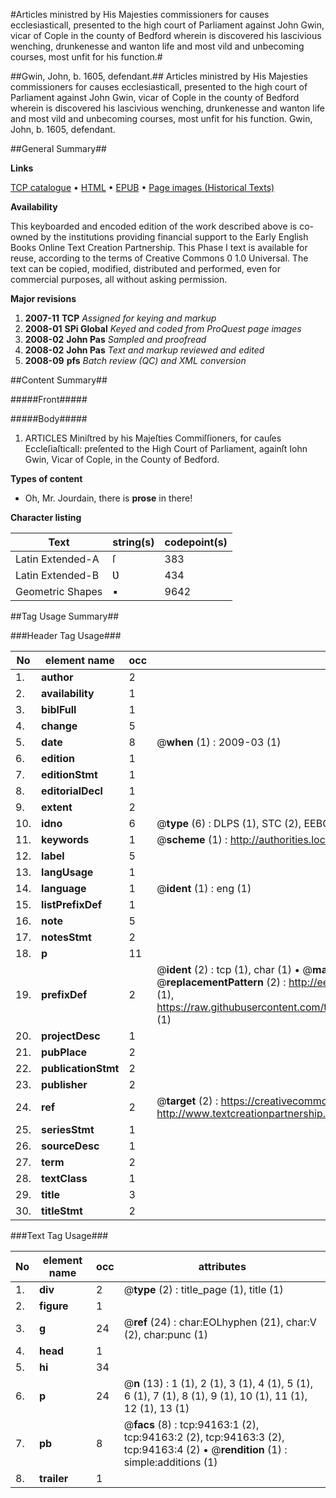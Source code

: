 #Articles ministred by His Majesties commissioners for causes ecclesiasticall, presented to the high court of Parliament against John Gwin, vicar of Cople in the county of Bedford wherein is discovered his lascivious wenching, drunkenesse and wanton life and most vild and unbecoming courses, most unfit for his function.#

##Gwin, John, b. 1605, defendant.##
Articles ministred by His Majesties commissioners for causes ecclesiasticall, presented to the high court of Parliament against John Gwin, vicar of Cople in the county of Bedford wherein is discovered his lascivious wenching, drunkenesse and wanton life and most vild and unbecoming courses, most unfit for his function.
Gwin, John, b. 1605, defendant.

##General Summary##

**Links**

[TCP catalogue](http://www.ota.ox.ac.uk/tcp/)  • 
[HTML](http://tei.it.ox.ac.uk/tcp/Texts-HTML/free/A42/A42368.html)  • 
[EPUB](http://tei.it.ox.ac.uk/tcp/Texts-EPUB/free/A42/A42368.epub) • 
[Page images (Historical Texts)](https://data.historicaltexts.jisc.ac.uk/view?pubId=eebo-12817044e&pageId=eebo-12817044e-94163-1)

**Availability**

This keyboarded and encoded edition of the
	       work described above is co-owned by the institutions
	       providing financial support to the Early English Books
	       Online Text Creation Partnership. This Phase I text is
	       available for reuse, according to the terms of Creative
	       Commons 0 1.0 Universal. The text can be copied,
	       modified, distributed and performed, even for
	       commercial purposes, all without asking permission.

**Major revisions**

1. __2007-11__ __TCP__ *Assigned for keying and markup*
1. __2008-01__ __SPi Global__ *Keyed and coded from ProQuest page images*
1. __2008-02__ __John Pas__ *Sampled and proofread*
1. __2008-02__ __John Pas__ *Text and markup reviewed and edited*
1. __2008-09__ __pfs__ *Batch review (QC) and XML conversion*

##Content Summary##

#####Front#####

#####Body#####

1. ARTICLES Miniſtred by his Majeſties Commiſſioners, for cauſes Eccleſiaſticall: preſented to the High Court of Parliament, againſt Iohn Gwin, Vicar of Cople, in the County of Bedford.

**Types of content**

  * Oh, Mr. Jourdain, there is **prose** in there!

**Character listing**


|Text|string(s)|codepoint(s)|
|---|---|---|
|Latin Extended-A|ſ|383|
|Latin Extended-B|Ʋ|434|
|Geometric Shapes|▪|9642|

##Tag Usage Summary##

###Header Tag Usage###

|No|element name|occ|attributes|
|---|---|---|---|
|1.|__author__|2||
|2.|__availability__|1||
|3.|__biblFull__|1||
|4.|__change__|5||
|5.|__date__|8| @__when__ (1) : 2009-03 (1)|
|6.|__edition__|1||
|7.|__editionStmt__|1||
|8.|__editorialDecl__|1||
|9.|__extent__|2||
|10.|__idno__|6| @__type__ (6) : DLPS (1), STC (2), EEBO-CITATION (1), OCLC (1), VID (1)|
|11.|__keywords__|1| @__scheme__ (1) : http://authorities.loc.gov/ (1)|
|12.|__label__|5||
|13.|__langUsage__|1||
|14.|__language__|1| @__ident__ (1) : eng (1)|
|15.|__listPrefixDef__|1||
|16.|__note__|5||
|17.|__notesStmt__|2||
|18.|__p__|11||
|19.|__prefixDef__|2| @__ident__ (2) : tcp (1), char (1)  •  @__matchPattern__ (2) : ([0-9\-]+):([0-9IVX]+) (1), (.+) (1)  •  @__replacementPattern__ (2) : http://eebo.chadwyck.com/downloadtiff?vid=$1&page=$2 (1), https://raw.githubusercontent.com/textcreationpartnership/Texts/master/tcpchars.xml#$1 (1)|
|20.|__projectDesc__|1||
|21.|__pubPlace__|2||
|22.|__publicationStmt__|2||
|23.|__publisher__|2||
|24.|__ref__|2| @__target__ (2) : https://creativecommons.org/publicdomain/zero/1.0/ (1), http://www.textcreationpartnership.org/docs/. (1)|
|25.|__seriesStmt__|1||
|26.|__sourceDesc__|1||
|27.|__term__|2||
|28.|__textClass__|1||
|29.|__title__|3||
|30.|__titleStmt__|2||


###Text Tag Usage###

|No|element name|occ|attributes|
|---|---|---|---|
|1.|__div__|2| @__type__ (2) : title_page (1), title (1)|
|2.|__figure__|1||
|3.|__g__|24| @__ref__ (24) : char:EOLhyphen (21), char:V (2), char:punc (1)|
|4.|__head__|1||
|5.|__hi__|34||
|6.|__p__|24| @__n__ (13) : 1 (1), 2 (1), 3 (1), 4 (1), 5 (1), 6 (1), 7 (1), 8 (1), 9 (1), 10 (1), 11 (1), 12 (1), 13 (1)|
|7.|__pb__|8| @__facs__ (8) : tcp:94163:1 (2), tcp:94163:2 (2), tcp:94163:3 (2), tcp:94163:4 (2)  •  @__rendition__ (1) : simple:additions (1)|
|8.|__trailer__|1||
